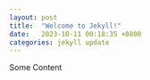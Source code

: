 ```yaml
---
layout: post
title:  "Welcome to Jekyll!"
date:   2023-10-11 00:18:35 +0800
categories: jekyll update
---
```


Some Content


